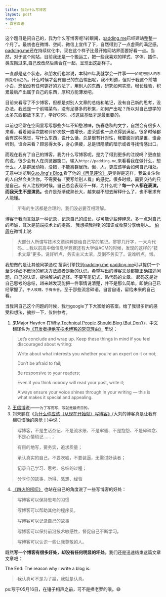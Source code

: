 ```yaml
---
title: 我为什么写博客
layout: post
tags:
- 自言自语
---
```


这个题目是问自己的，我为什么写博客呢?转眼间，[padding.me](http://padding.me)已经建站整整一个月了。最初也在微博、空间、微信上宣传了下，自然得到了一点虚荣的满足感。[padding.me](http://padding.me)还在持续优化中，现在这个样子比最开始网站界面要好看一点。当然，对于这个网站，目前我还是一个搬运工，把一些我喜欢的样式、字体、插件、类库搬过来,自己改改然后集合在一起，呈现出这副样子。

一直都是这个状态，和朋友们也常说，本科四年我就学会一件事——`如何把别人的东西变成自己的`。什么时候才会有自己的东西输出呢，我不知道，但对于我这个前端小白，恐怕没有任何更好的方法了，用别人的东西，研究如何实现，增长经验，积累最后产出属于自己的东西，厚积方能薄发吧。

目前来看写了不少博客，但都是对别人文章的总结和笔记，没有自己新的思考，没办法，我还是一个前端菜鸟，没有足够多的积累，如何产出呢？所以对自己想学的太多东西都放下来了，学好CSS、JS这些基础才是最重要的。

以前也经常在空间里写写那些少年不知愁滋味，伤春悲秋的文字，自然会有很多人来看，看着阅读次数和评价次数一直增长，虚荣感也一点点得到满足。很多时候都会有这种感觉，写什么东西，说什么话，总是很有针对性，我要面对的是谁，谁会听到，谁会来看？顾忌得太多，身心俱疲，总是很隐蔽的暗示或者寻找情感出口。

而现在我有了自己的博客，我为什么写博客呢，是为了得到更多的注视吗？更直接的说，很少会有人在浏览器窗口，输入``http://padding.me``,来看看我在做什么，想什么。人是群居动物，没错，不能离群居所。但，人，更应该学会如何自己相处。无意中浏览到[GuoJing's Blog](http://guojing.me),看了他的[《再见评论》](http://guojing.me/blog/2013/08/23/goodbye-comments/),更觉得是这样，我说关注你的人自然会关注你，不需要有『要写给别人看』的感觉。很多时候，需要交待的只是自己。有人注视的时候，自己总会表现不一样，为什么呢？<strong>每一个人都在表演，而我天生不是演员。</strong>也许是渐渐成熟长大，越来越不想去解释什么了，也不奢求有人能懂。

> 所有的生活都是合理的，我们没必要互相理解。


博客于我而言就是一种记录，记录自己的成长，尽可能少些碎碎念，多一点对自己的坦诚，其次是前端技术上的提高，
我想把我得到的知识或收获分享给别人。 [伯周](http://weibo.com/leapoahead?topnav=1&wvr=5&topsug=1)在微博上说:

> 大部分人所谓写技术文章纯粹是给自己写的笔记。寥寥几行字，一大片代码……我以前高中做信息学竞赛还有大学做ACM的时候，发现的这样的“技术文章”更多。说好听点，务实主义太浓，反倒不务实了。说难听点，懒。


我想做的是让其他同学通过 搜索引擎找到[padding.me](http://padding.me),[padding.me](http://padding.me)可以提供一个至少详细不敷衍的解决方法或者是新的认识。希望写出的博客文章都能正确描述问题，自己的认识，提供解决的途径。不要写笔记式、贴代码的文章。
起码这是对自己思考的总结，越来越发现能把一件事情说清楚，并不是那么简单，即使自己已经掌握了。`予人玫瑰，手有余香`。至于那些流言碎语，自言自语，留给未来的自己看。



当我问自己这个问题的时候，我也google了下大家给的答案。给了我很多新的感受和想法，摘抄一下，仅供参考。

1. 来Major Hayden 在[Why Technical People Should Blog (But Don’t)](http://www.rackspace.com/blog/why-technical-people-should-blog-but-dont/)，中文翻译名为[《开发者拒绝写技术博客的常见理由》](http://blog.jobbole.com/18251/) 里说：
> Let’s conclude and wrap up. Keep these things in mind if you feel discouraged about writing:
> 
>  Write about what interests you whether you’re an expert on it or not;
>  
>  Don’t be afraid to fail;
>  
>  Be responsive to your readers;
>  
>  Even if you think nobody will read your post, write it;
>  
>  Always ensure your voice shines through in your writing — this is what makes it special and appealing.
2. [王信博](http://www.verypig.com/?p=58)说:——`为了写而写，写就是最终目的。`
3. 刘未鹏在《[为什么你应该（从现在开始就）写博客》](http://mindhacks.cn/2009/02/15/why-you-should-start-blogging-now/)(大刘的博客真是让我有相见恨晚的感觉！)中说：
>
> 写博客，不是生活杂记、不是流水账、不是牢骚、不是抱怨、不是碎碎念、不是心情琐记……；
> 
> 有目的地写，要务实，追求质量；
> 
> 承认真实的自己，不要吹嘘，不要装逼，无需讨好读者；
> 
> 记录自己学习、思考、总结的过程；
> 
> 分享你的故事、所得、感想、经验
4. [《四火的唠叨》](http://www.raychase.net/416) 也站在自己的角度说了一些写博客的好处：
>
> 写博客可以保持思考的习惯
> 
> 写博客可以帮助其他的程序员。
> 
> 写博客可以记录自己的故事
> 
> 写博客可以保持前沿技术敏感性，督促自己不断学习。
> 
> 写博客可以认识一些让我尊敬的人。


既然<strong>写一个博客有很多好处，却没有任何明显的坏处。</strong>我们还是迅速结束这篇文章文章吧：

The End: The reason why  i write a blog is:
> 我认真可不是为了赢，我就是认真。

ps:写于05月16日，在锤子相声之前，可不是捧老罗的哏。:smile:

